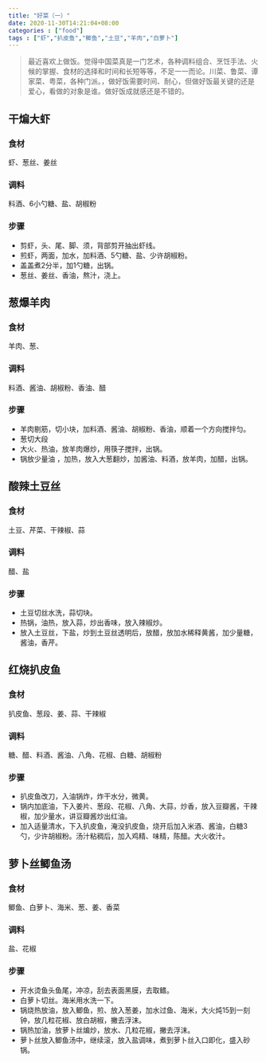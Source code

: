 ```yaml
---
title: "好菜（一）"
date: 2020-11-30T14:21:04+08:00
categories : ["food"]
tags : ["虾","扒皮鱼","鲫鱼","土豆","羊肉","白萝卜"]
---
```

>最近喜欢上做饭。觉得中国菜真是一门艺术，各种调料组合、烹饪手法、火候的掌握、食材的选择和时间和长短等等，不足一一而论。川菜、鲁菜、谭家菜、粤菜，各种门派。，做好饭需要时间、耐心，但做好饭最关键的还是爱心，看做的对象是谁。做好饭成就感还是不错的。

## 干煸大虾
### 食材
虾、葱丝、姜丝
### 调料
料酒、6小勺糖、盐、胡椒粉
### 步骤
* 剪虾，头、尾、脚、须，背部剪开抽出虾线。
* 煎虾，两面，加水，加料酒、5勺糖、盐、少许胡椒粉。
* 盖盖煮2分半，加1勺糖，出锅。
* 葱丝、姜丝、香油，熬汁，浇上。
## 葱爆羊肉
### 食材
羊肉、葱、
### 调料
料酒、酱油、胡椒粉、香油、醋
### 步骤
* 羊肉剔筋，切小块，加料酒、酱油、胡椒粉、香油，顺着一个方向搅拌匀。
* 葱切大段
* 大火、热油，放羊肉爆炒，用筷子搅拌，出锅。
* 锅放少量油 ，加热，放入大葱翻炒，加酱油、料酒，放羊肉，加醋，出锅。
## 酸辣土豆丝
### 食材
土豆、芹菜、干辣椒、蒜
### 调料
醋、盐
### 步骤
* 土豆切丝水洗，蒜切块。
* 热锅，油热，放入蒜，炒出香味，放入辣椒炒。
* 放入土豆丝，下盐，炒到土豆丝透明后，放醋，放加水稀释黄酱，加少量糖，酱油，香芹。
## 红烧扒皮鱼
### 食材
扒皮鱼、葱段、姜、蒜、干辣椒
### 调料
糖、醋、料酒、酱油、八角、花椒、白糖、胡椒粉
### 步骤
*  扒皮鱼改刀，入油锅炸，炸干水分，微黄。
*  锅内加底油，下入姜片、葱段、花椒、八角、大蒜，炒香，放入豆瓣酱，干辣椒，加少量水，讲豆瓣酱炒出红油。
* 加入适量清水，下入扒皮鱼，淹没扒皮鱼，烧开后加入米酒、酱油，白糖3勺，少许胡椒粉。汤汁粘稠后，加入鸡精、味精，陈醋。大火收汁。
## 萝卜丝鲫鱼汤
### 食材
鲫鱼、白萝卜、海米、葱、姜、香菜
### 调料
盐、花椒
### 步骤
* 开水烫鱼头鱼尾，冲凉，刮去表面黑膜，去取鳍。
* 白萝卜切丝。海米用水洗一下。
* 锅烧热放油，放入鲫鱼，煎、放入葱姜，加水过鱼、海米，大火炖15到一刻钟，放几粒花椒、放白胡椒，撇去浮沫。
* 锅热加油，放萝卜丝煸炒，放水、几粒花椒，撇去浮沫。
* 萝卜丝放入鲫鱼汤中，继续滚，放入盐调味，煮到萝卜丝入口即化，盛入砂锅。
